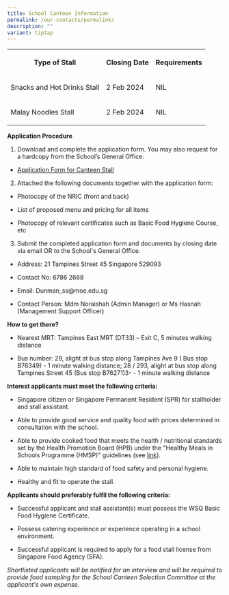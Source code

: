 ```yaml
---
title: School Canteen Information
permalink: /our-contacts/permalink/
description: ""
variant: tiptap
---
```

<table><tbody><tr><th rowspan="1" colspan="1"><p>Type of Stall</p></th><th rowspan="1" colspan="1"><p>Closing Date</p></th><th rowspan="1" colspan="1"><p>Requirements</p></th></tr><tr><td rowspan="1" colspan="1"><p>Snacks and Hot Drinks Stall</p></td><td rowspan="1" colspan="1"><p>2 Feb 2024</p></td><td rowspan="1" colspan="1"><p>NIL</p></td></tr><tr><td rowspan="1" colspan="1"><p>Malay Noodles Stall</p></td><td rowspan="1" colspan="1"><p>2 Feb 2024</p></td><td rowspan="1" colspan="1"><p>NIL</p></td></tr></tbody></table><p><strong>Application Procedure</strong></p><ol data-tight="true" class="tight"><li><p>Download and complete the application form. You may also request for a hardcopy from the School’s General Office.</p></li></ol><ul data-tight="true" class="tight"><li><p><a href="/files/Our_Contacts/School%20Canteen%20Information/application%20for%20canteen%20stall%20in%20existing%20sch%20(dunman%20sec).pdf" rel="noopener noreferrer nofollow" target="_blank">Application Form for Canteen Stall</a></p></li></ul><ol start="2" data-tight="true" class="tight"><li><p>Attached the following documents together with the application form:</p></li></ol><ul data-tight="true" class="tight"><li><p>Photocopy of the NRIC (front and back)</p></li><li><p>List of proposed menu and pricing for all items</p></li><li><p>Photocopy of relevant certificates such as Basic Food Hygiene Course, etc</p></li></ul><ol start="3" data-tight="true" class="tight"><li><p>Submit the completed application form and documents by closing date via email OR to the School's General Office.</p></li></ol><ul data-tight="true" class="tight"><li><p>Address: 21 Tampines Street 45 Singapore 529093</p></li><li><p>Contact No: 6786 2668</p></li><li><p>Email: Dunman_ss@moe.edu.sg</p></li><li><p>Contact Person: Mdm Noraishah (Admin Manager) or Ms Hasnah (Management Support Officer)</p></li></ul><p><strong>How to get there?</strong></p><ul data-tight="true" class="tight"><li><p>Nearest MRT: Tampines East MRT (DT33) – Exit C, 5 minutes walking distance</p></li><li><p>Bus number: 29, alight at bus stop along Tampines Ave 9 ( Bus stop B76349) - 1 minute walking distance; 28 / 293, alight at bus stop along Tampines Street 45 (Bus stop B76271)3- - 1 minute walking distance</p></li></ul><p><strong>Interest applicants must meet the following criteria:</strong></p><ul data-tight="true" class="tight"><li><p>Singapore citizen or Singapore Permanent Resident (SPR) for stallholder and stall assistant.</p></li><li><p>Able to provide good service and quality food with prices determined in consultation with the school.</p></li><li><p>Able to provide cooked food that meets the health / nutritional standards set by the Health Promotion Board (HPB) under the "Healthy Meals in Schools Programme (HMSP)" guidelines (see <a href="https://www.hpb.gov.sg/schools/school-programmes/healthy-meals-in-schools-programme" rel="noopener noreferrer nofollow" target="_blank">link</a>).</p></li><li><p>Able to maintain high standard of food safety and personal hygiene.</p></li><li><p>Healthy and fit to operate the stall.</p></li></ul><p><strong>Applicants should preferably fulfil the following criteria:</strong></p><ul data-tight="true" class="tight"><li><p>Successful applicant and stall assistant(s) must possess the WSQ Basic Food Hygiene Certificate.</p></li><li><p>Possess catering experience or experience operating in a school environment.</p></li><li><p>Successful applicant is required to apply for a food stall license from Singapore Food Agency (SFA).</p></li></ul><p><em>Shortlisted applicants will be notified for an interview and will be required to provide food sampling for the School Canteen Selection Committee at the applicant's own expense.</em></p>